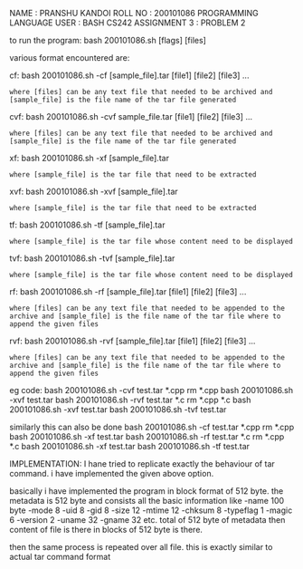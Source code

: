 NAME : PRANSHU KANDOI
ROLL NO : 200101086
PROGRAMMING LANGUAGE USER : BASH
CS242 ASSIGNMENT 3 : PROBLEM 2

to run the program:
        bash 200101086.sh [flags] [files]

various format encountered are:

cf:
        bash 200101086.sh -cf [sample_file].tar [file1] [file2] [file3] ...

    where [files] can be any text file that needed to be archived and [sample_file] is the file name of the tar file generated

cvf:
        bash 200101086.sh -cvf sample_file.tar [file1] [file2] [file3] ...

    where [files] can be any text file that needed to be archived and [sample_file] is the file name of the tar file generated

xf:
        bash 200101086.sh -xf [sample_file].tar

    where [sample_file] is the tar file that need to be extracted

xvf:
        bash 200101086.sh -xvf [sample_file].tar

    where [sample_file] is the tar file that need to be extracted

tf:
        bash 200101086.sh -tf [sample_file].tar

    where [sample_file] is the tar file whose content need to be displayed

tvf:
        bash 200101086.sh -tvf [sample_file].tar

    where [sample_file] is the tar file whose content need to be displayed

rf:
        bash 200101086.sh -rf [sample_file].tar [file1] [file2] [file3] ...

    where [files] can be any text file that needed to be appended to the archive and [sample_file] is the file name of the tar file where to append the given files

rvf:
        bash 200101086.sh -rvf [sample_file].tar [file1] [file2] [file3] ...

    where [files] can be any text file that needed to be appended to the archive and [sample_file] is the file name of the tar file where to append the given files

eg code:
    bash 200101086.sh -cvf test.tar *.cpp
    rm *.cpp
    bash 200101086.sh -xvf test.tar
    bash 200101086.sh -rvf test.tar *.c
    rm *.cpp *.c
    bash 200101086.sh -xvf test.tar
    bash 200101086.sh -tvf test.tar

similarly this can also be done
    bash 200101086.sh -cf test.tar *.cpp
    rm *.cpp
    bash 200101086.sh -xf test.tar
    bash 200101086.sh -rf test.tar *.c
    rm *.cpp *.c
    bash 200101086.sh -xf test.tar
    bash 200101086.sh -tf test.tar


IMPLEMENTATION:
I hane tried to replicate exactly the behaviour of tar command.
i have implemented the given above option.

basically i have implemented the program in block format of 512 byte.
the metadata is 512 byte and consists all the basic information like
-name 100 byte
-mode 8
-uid 8
-gid 8
-size 12
-mtime 12
-chksum 8
-typeflag 1
-magic 6
-version 2
-uname 32
-gname 32
etc. total of 512 byte of metadata 
then content of file is there in blocks of 512 byte is there.

then the same process is repeated over all file.
this is exactly similar to actual tar command format 